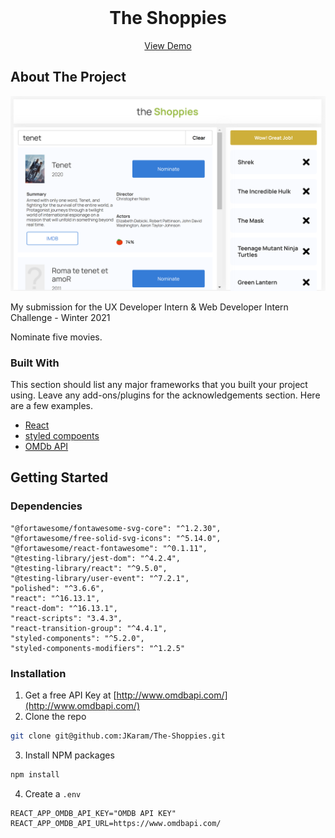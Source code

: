 <!-- PROJECT LOGO -->
<br />
<p align="center">

  <h1 align="center">The Shoppies</h1>

  <p align="center">
      <a href="https://quirky-wing-2ac7f0.netlify.app" target="_blank">View Demo</a>

  </p>
</p>

<!-- ABOUT THE PROJECT -->

## About The Project

![Screenshot of App](https://github.com/JKaram/The-Shoppies/blob/master/assets/theShoppies_v1.PNG?raw=true)

My submission for the UX Developer Intern & Web Developer Intern Challenge - Winter 2021 <br />

Nominate five movies.

### Built With

This section should list any major frameworks that you built your project using. Leave any add-ons/plugins for the acknowledgements section. Here are a few examples.

- [React](https://reactjs.org/)
- [styled compoents](https://styled-components.com/)
- [OMDb API](http://www.omdbapi.com/)

<!-- GETTING STARTED -->

## Getting Started

### Dependencies

    "@fortawesome/fontawesome-svg-core": "^1.2.30",
    "@fortawesome/free-solid-svg-icons": "^5.14.0",
    "@fortawesome/react-fontawesome": "^0.1.11",
    "@testing-library/jest-dom": "^4.2.4",
    "@testing-library/react": "^9.5.0",
    "@testing-library/user-event": "^7.2.1",
    "polished": "^3.6.6",
    "react": "^16.13.1",
    "react-dom": "^16.13.1",
    "react-scripts": "3.4.3",
    "react-transition-group": "^4.4.1",
    "styled-components": "^5.2.0",
    "styled-components-modifiers": "^1.2.5"

### Installation

1. Get a free API Key at [http://www.omdbapi.com/](http://www.omdbapi.com/)
2. Clone the repo

```sh
git clone git@github.com:JKaram/The-Shoppies.git
```

3. Install NPM packages

```sh
npm install
```

4. Create a `.env`

```
REACT_APP_OMDB_API_KEY="OMDB API KEY"
REACT_APP_OMDB_API_URL=https://www.omdbapi.com/
```
